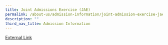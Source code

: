 ```yaml
---
title: Joint Admissions Exercise (JAE)
permalink: /about-us/admission-information/joint-admission-exercise-jae/
description: ""
third_nav_title: Admission Information
---
```

<a href="https://www.moe.gov.sg/post-secondary/admissions/jae">External Link</a>